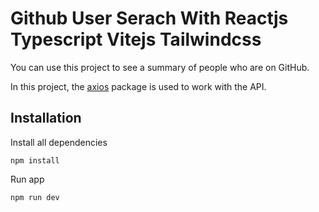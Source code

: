 # Github User Serach With Reactjs Typescript Vitejs Tailwindcss

You can use this project to see a summary of people who are on GitHub.

In this project, the <a href="https://www.npmjs.com/package/axios">axios</a> package is used to work with the API.

## Installation

Install all dependencies

```
npm install
```

Run app

```
npm run dev
```
